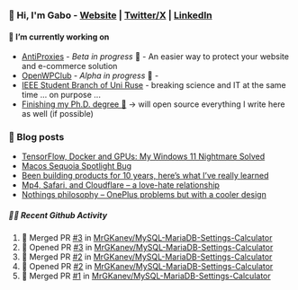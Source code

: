 ### 👋 Hi, I'm Gabo - [Website](https://gkanev.com) | [Twitter/X](https://twitter.com/mrgkanev) | [LinkedIn](https://www.linkedin.com/in/mrgkanev)

#### 🔭 I’m currently working on
- [AntiProxies](https://antiproxies.com/) - *Beta in progress* 🚀 -  An easier way to protect your website and e-commerce solution
- [OpenWPClub](https://openwpclub.com/) - *Alpha in progress* 🚀 - 
- [IEEE Student Branch of Uni Ruse](https://github.com/IEEE-Student-Branch-of-Uni-Ruse) - breaking science and IT at the same time ... on purpose ...
- [Finishing my Ph.D. degree 🤔](https://scholar.google.com/citations?user=En7GPEsAAAAJ&hl=en) -> will open source everything I write here as well (if possible)

### 📖 Blog posts
<!-- BLOG-POST-LIST:START -->
- [TensorFlow, Docker and GPUs: My Windows 11 Nightmare Solved](https://gkanev.com/posts/tensorflow-docker-and-gpus-my-windows-11-nightmare-solved/)
- [Macos Sequoia Spotlight Bug](https://gkanev.com/posts/macos-sequoia-spotlight-bug/)
- [Been building products for 10 years, here’s what I’ve really learned](https://gkanev.com/posts/been-building-products-for-10-years-heres-what-ive-really-learned/)
- [Mp4, Safari, and Cloudflare – a love-hate relationship](https://gkanev.com/posts/mp4-safari-and-cloudflare-a-love-hate-relationship/)
- [Nothings philosophy – OnePlus problems but with a cooler design](https://gkanev.com/posts/nothings-philosophy-oneplus-problems-but-with-a-cooler-design/)
<!-- BLOG-POST-LIST:END -->

##### 🧑‍💻 Recent Github Activity

<!--START_SECTION:activity-->
1. 🎉 Merged PR [#3](https://github.com/MrGKanev/MySQL-MariaDB-Settings-Calculator/pull/3) in [MrGKanev/MySQL-MariaDB-Settings-Calculator](https://github.com/MrGKanev/MySQL-MariaDB-Settings-Calculator)
2. 💪 Opened PR [#3](https://github.com/MrGKanev/MySQL-MariaDB-Settings-Calculator/pull/3) in [MrGKanev/MySQL-MariaDB-Settings-Calculator](https://github.com/MrGKanev/MySQL-MariaDB-Settings-Calculator)
3. 🎉 Merged PR [#2](https://github.com/MrGKanev/MySQL-MariaDB-Settings-Calculator/pull/2) in [MrGKanev/MySQL-MariaDB-Settings-Calculator](https://github.com/MrGKanev/MySQL-MariaDB-Settings-Calculator)
4. 💪 Opened PR [#2](https://github.com/MrGKanev/MySQL-MariaDB-Settings-Calculator/pull/2) in [MrGKanev/MySQL-MariaDB-Settings-Calculator](https://github.com/MrGKanev/MySQL-MariaDB-Settings-Calculator)
5. 🎉 Merged PR [#1](https://github.com/MrGKanev/MySQL-MariaDB-Settings-Calculator/pull/1) in [MrGKanev/MySQL-MariaDB-Settings-Calculator](https://github.com/MrGKanev/MySQL-MariaDB-Settings-Calculator)
<!--END_SECTION:activity-->
